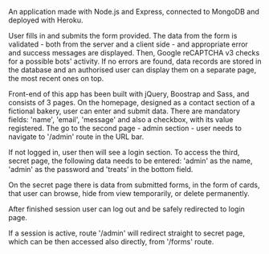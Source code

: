 An application made with Node.js and Express, connected to MongoDB and deployed with Heroku.

User fills in and submits the form provided. The data from the form is validated - both from the server and a client side - and appropriate error and success messages are displayed. Then, Google reCAPTCHA v3 checks for a possible bots' activity. If no errors are found, data records are stored in the database and an authorised user can display them on a separate page, the most recent ones on top.

Front-end of this app has been built with jQuery, Boostrap and Sass, and consists of 3 pages. On the homepage, designed as a contact section of a fictional bakery, user can enter and submit data. There are mandatory fields: 'name', 'email', 'message' and also a checkbox, with its value registered. The go to the second page - admin section - user needs to navigate to '/admin' route in the URL bar.

If not logged in, user then will see a login section. To access the third, secret page, the following data needs to be entered: 'admin' as the name, 'admin' as the password and 'treats' in the bottom field. 

On the secret page there is data from submitted forms, in the form of cards, that user can browse, hide from view temporarily, or delete permanently.

After finished session user can log out and be safely redirected to login page.

If a session is active, route '/admin' will redirect straight to secret page, which can be then accessed also directly, from '/forms' route.






